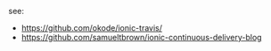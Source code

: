 see: 

- https://github.com/okode/ionic-travis/
- https://github.com/samueltbrown/ionic-continuous-delivery-blog